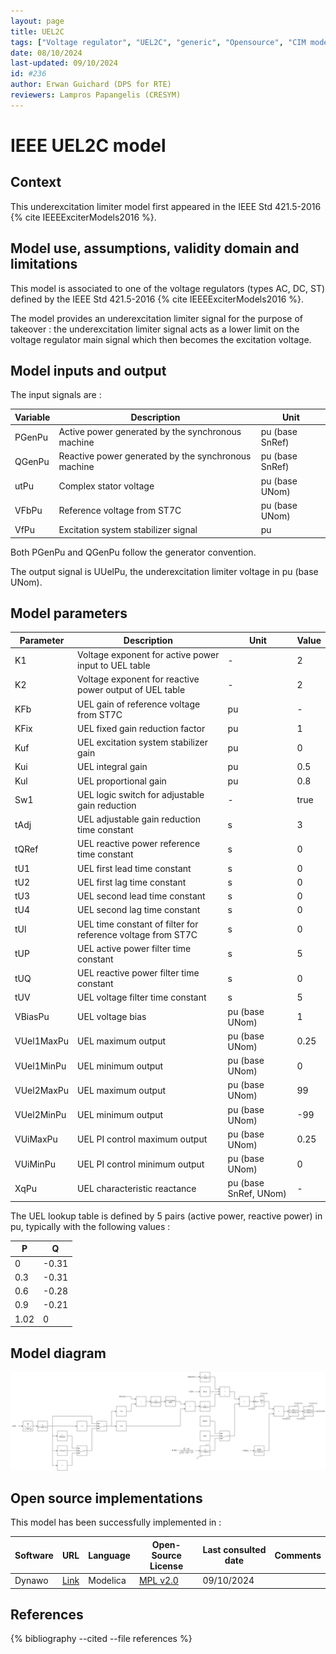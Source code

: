 ```yaml
---
layout: page
title: UEL2C
tags: ["Voltage regulator", "UEL2C", "generic", "Opensource", "CIM model", "RMS", "phasor", "MRL4", "Single phase", "IEEE", "dynawo", "#236"]
date: 08/10/2024
last-updated: 09/10/2024
id: #236
author: Erwan Guichard (DPS for RTE)
reviewers: Lampros Papangelis (CRESYM)
---
```

# IEEE UEL2C model

## Context

This underexcitation limiter model first appeared in the IEEE Std 421.5-2016 {% cite IEEEExciterModels2016 %}.

## Model use, assumptions, validity domain and limitations

This model is associated to one of the voltage regulators (types AC, DC, ST) defined by the IEEE Std 421.5-2016 {% cite IEEEExciterModels2016 %}.

The model provides an underexcitation limiter signal for the purpose of takeover : the underexcitation limiter signal acts as a lower limit on the voltage regulator main signal which then becomes the excitation voltage.

## Model inputs and output

The input signals are :

| Variable | Description | Unit |
| -------- | ----------- | ---- |
| PGenPu | Active power generated by the synchronous machine | pu (base SnRef) |
| QGenPu | Reactive power generated by the synchronous machine | pu (base SnRef) |
| utPu | Complex stator voltage | pu (base UNom) |
| VFbPu | Reference voltage from ST7C | pu (base UNom) |
| VfPu | Excitation system stabilizer signal | pu |

Both PGenPu and QGenPu follow the generator convention.

The output signal is UUelPu, the underexcitation limiter voltage in pu (base UNom).

## Model parameters

| Parameter | Description | Unit | Value |
| --------- | ----------- | ---- | ----- |
| K1 | Voltage exponent for active power input to UEL table | - | 2 |
| K2 | Voltage exponent for reactive power output of UEL table | - | 2 |
| KFb | UEL gain of reference voltage from ST7C | pu | - |
| KFix | UEL fixed gain reduction factor | pu | 1 |
| Kuf | UEL excitation system stabilizer gain | pu | 0 |
| Kui | UEL integral gain | pu | 0.5 |
| Kul | UEL proportional gain | pu | 0.8 |
| Sw1 | UEL logic switch for adjustable gain reduction | - | true |
| tAdj | UEL adjustable gain reduction time constant | s | 3 |
| tQRef | UEL reactive power reference time constant | s | 0 |
| tU1 | UEL first lead time constant | s | 0 |
| tU2 | UEL first lag time constant | s | 0 |
| tU3 | UEL second lead time constant | s | 0 |
| tU4 | UEL second lag time constant | s | 0 |
| tUl | UEL time constant of filter for reference voltage from ST7C | s | 0 |
| tUP | UEL active power filter time constant | s | 5 |
| tUQ | UEL reactive power filter time constant | s | 0 |
| tUV | UEL voltage filter time constant | s | 5 |
| VBiasPu | UEL voltage bias | pu (base UNom) | 1 |
| VUel1MaxPu | UEL maximum output | pu (base UNom) | 0.25 |
| VUel1MinPu | UEL minimum output | pu (base UNom) | 0 |
| VUel2MaxPu | UEL maximum output | pu (base UNom) | 99 |
| VUel2MinPu | UEL minimum output | pu (base UNom) | -99 |
| VUiMaxPu | UEL PI control maximum output | pu (base UNom) | 0.25 |
| VUiMinPu | UEL PI control minimum output | pu (base UNom) | 0 |
| XqPu | UEL characteristic reactance | pu (base SnRef, UNom) | - |

The UEL lookup table is defined by 5 pairs (active power, reactive power) in pu, typically with the following values :

| P | Q |
| - | - |
| 0 | -0.31 |
| 0.3 | -0.31 |
| 0.6 | -0.28 |
| 0.9 | -0.21 |
| 1.02 | 0 |

## Model diagram

![UEL2C](UEL2C.drawio.svg)

## Open source implementations

This model has been successfully implemented in :

| Software      | URL | Language | Open-Source License | Last consulted date | Comments |
| ------------- | --- | -------- | ------------------- | ------------------- | -------- |
| Dynawo | [Link](https://github.com/dynawo/dynawo) | Modelica | [MPL v2.0](https://www.mozilla.org/en-US/MPL/2.0/)  | 09/10/2024 |  |

## References

{% bibliography --cited --file references  %}
